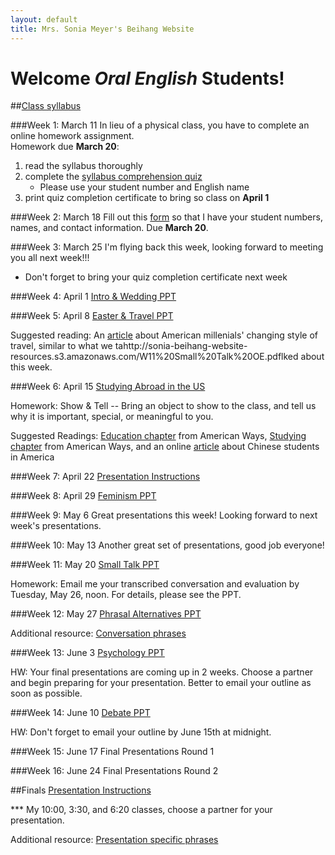 ```yaml
---
layout: default
title: Mrs. Sonia Meyer's Beihang Website
---
```

# Welcome *Oral English* Students!

##[Class syllabus](http://sonia-beihang-website-resources.s3.amazonaws.com/Oral%20English%20Spring%202015%20Syllabus.pdf)

###Week 1: March 11
In lieu of a physical class, you have to complete an online homework assignment.		
Homework due **March 20**:

1. read the syllabus thoroughly	
2. complete the [syllabus comprehension quiz](https://www.proprofs.com/quiz-school/story.php?title=oral-english-syllabus-comprehension-quiz) 
	* Please use your student number and English name
3. print quiz completion certificate to bring so class on **April 1**

###Week 2: March 18
Fill out this [form](http://sonia.meyercraft.net/form/form.html) so that I have your student numbers, names, and contact information. Due **March 20**.

###Week 3: March 25
I'm flying back this week, looking forward to meeting you all next week!!!	
- Don't forget to bring your quiz completion certificate next week

###Week 4: April 1
[Intro & Wedding PPT](http://sonia-beihang-website-resources.s3.amazonaws.com/W4-OE-Intro-Wedding.pdf)

###Week 5: April 8
[Easter & Travel PPT](http://sonia-beihang-website-resources.s3.amazonaws.com/W5-OE-easter-travel.pdf)

Suggested reading: An [article](http://www.theatlantic.com/international/archive/2014/06/how-millennials-are-changing-international-travel/373007/?utm_source=SFFB) about American millenials' changing style of travel, similar to what we tahttp://sonia-beihang-website-resources.s3.amazonaws.com/W11%20Small%20Talk%20OE.pdflked about this week.

###Week 6: April 15
[Studying Abroad in the US](http://sonia-beihang-website-resources.s3.amazonaws.com/W6-College%20Life.pdf)

Homework: Show & Tell -- Bring an object to show to the class, and tell us why it is important, special, or meaningful to you.


Suggested Readings: [Education chapter](http://sonia-beihang-website-resources.s3.amazonaws.com/W6%20American%20Ways-Education.pdf) from American Ways, [Studying chapter](http://sonia-beihang-website-resources.s3.amazonaws.com/W6%20American%20Ways-Studying.pdf) from American Ways, and an online [article](https://www.insidehighered.com/news/2015/01/21/study-examines-how-overseas-chinese-students-respond-criticism-their-country) about Chinese students in America

###Week 7: April 22
[Presentation Instructions](http://sonia-beihang-website-resources.s3.amazonaws.com/Presentation%20Instructions.pdf)

###Week 8: April 29
[Feminism PPT](http://sonia-beihang-website-resources.s3.amazonaws.com/W7-Feminism.pdf)

###Week 9: May 6
Great presentations this week! Looking forward to next week's presentations.

###Week 10: May 13
Another great set of presentations, good job everyone!

###Week 11: May 20
[Small Talk PPT](http://sonia-beihang-website-resources.s3.amazonaws.com/W11%20Small%20Talk%20OE.pdf)

Homework: Email me your transcribed conversation and evaluation by Tuesday, May 26, noon. For details, please see the PPT.

###Week 12: May 27
[Phrasal Alternatives PPT](http://sonia-beihang-website-resources.s3.amazonaws.com/W12-OE.pdf)

Additional resource: [Conversation phrases](http://www.eslgold.com/speaking/phrases.html)

###Week 13: June 3
[Psychology PPT](http://sonia-beihang-website-resources.s3.amazonaws.com/Psychology.pdf)

HW: Your final presentations are coming up in 2 weeks. Choose a partner and begin preparing for your presentation. Better to email your outline as soon as possible.

###Week 14: June 10
[Debate PPT](http://sonia-beihang-website-resources.s3.amazonaws.com/Debate.pdf)

HW: Don't forget to email your outline by June 15th at midnight.

###Week 15: June 17
Final Presentations Round 1

###Week 16: June 24
Final Presentations Round 2

##Finals
[Presentation Instructions](http://sonia-beihang-website-resources.s3.amazonaws.com/Presentation%20Instructions.pdf)

*** My 10:00, 3:30, and 6:20 classes, choose a partner for your presentation. 

Additional resource: [Presentation specific phrases](http://speakspeak.com/resources/general-english-vocabulary/presentation-language-phrases)